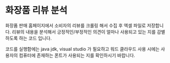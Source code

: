 # 화장품 리뷰 분석

화장품 판매 홈페이지에서 소비자의 리뷰를 크롤링 해서 수집 후 엑셀 파일로 저장합니다.
리뷰의 내용을 분석해서 긍정적인/부정적인 의견이 얼마나 사용되고 있는 지를 감별하도록 하는 코드 입니다.

코드를 실행함에는 java jdk, visual studio 가 필요하고 워드 클라우드 사용 시에는 사용자의 컴퓨터에 존재하는 폰트가 사용되는 지를 확인하시기 바랍니다.
